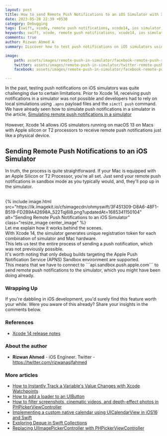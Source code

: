 ```yaml
---
layout: post
title: How to send Remote Push Notifications to an iOS Simulator with Xcode 14
date: 2023-05-28 22:39 +0530
category: Debugging
tags: [swift, xcode, remote push notifications, xcode14, ios simulator, apple silicon, t2 processor]
keywords: swift, xcode, remote push notifications, xcode14, ios simulator, apple silicon, t2 processor
comments: true
author: Rizwan Ahmed A
summary: Discover how to test push notifications on iOS simulators using Xcode 14. Learn to connect to APNS Sandbox and enjoy seamless testing without a physical device. Dive into the future of iOS development with ohmyswift.com

image:
    path: assets/images/remote-push-in-simulator/facebook-remote-push-simulator.png
    twitter: assets/images/remote-push-in-simulator/twitter-remote-push-simulator.png
    facebook: assets/images/remote-push-in-simulator/facebook-remote-push-simulator.png 

---
```



In the past, testing push notifications on iOS simulators was quite challenging due to certain limitations. Prior to Xcode 14, receiving push notifications in a simulator was not possible and developers had to rely on local simulations using `.apns` payload files and the `simctl push` command.
We have already seen how to simulate push notifications in a simulator in the article, [Simulating remote push notifications in a simulator](https://ohmyswift.com/blog/2020/02/13/simulating-remote-push-notifications-in-a-simulator/)
<br  />
<br  />
However, Xcode 14 allows iOS simulators running on macOS 13 on Macs with Apple silicon or T2 processors to receive remote push notifications just like a physical device. 


## Sending Remote Push Notifications to an iOS Simulator

In truth, the process is quite straightforward. If your Mac is equipped with an Apple Silicon or T2 Processor, you're all set. Just send your remote push notifications in sandbox mode as you typically would, and, they'll pop up in the simulator.

<br  />
{% include image.html src="https://ik.imagekit.io/cfsimagecdn/ohmyswift/3F451309-D8A6-48F1-B519-FD2B9A42698A_522Tqj6I8.png?updatedAt=1685341150104" alt="Sending Remote Push Notifications to an iOS Simulator" class="resize_image center_image" %}

<br  />
Let me explain how it works behind the scenes. <br  />
With Xcode 14, the simulator generates unique registration token for each combination of simulator and Mac hardware.<br  />
This lets us test the entire process of sending a push notification, which was not previously possible.  <br  />
It's worth noting that only debug builds targeting the Apple Push Notification Service (APNS) Sandbox environment are supported.<br  /> This means that we have to connect to ```api.sandbox.push.apple.com``` to send remote push notifications to the simulator, which you might have been doing already. 


### Wrapping Up

If you're dabbling in iOS development, you'd surely find this feature worth your while.
Were you aware of this already? Share your insights in the comments below.


### References

- [Xcode 14 release notes](https://developer.apple.com/documentation/xcode-release-notes/xcode-14-release-notes)

### About the author

- **Rizwan Ahmed** - iOS Engineer.  Twitter - <https://twitter.com/rizwanasifahmed>

### More articles

- [How to Instantly Track a Variable's Value Changes with Xcode Watchpoints](/blog/2023/05/26/how-to-instantly-track-a-variable-s-value-changes-with-xcode-watchpoints/)
- [How to add a loader to an UIButton](/blog/2022/08/28/how-to-add-a-loader-to-an-uibutton/)
- [How to filter screenshots, cinematic videos, and depth-effect photos in PHPickerViewController](/blog/2022/06/26/how-to-filter-screenshots-cinematic-videos-and-depth-effect-photos-in-phpickerviewcontroller/)
- [Implementing a custom native calendar using UICalendarView in iOS16 and Swift](/blog/2022/06/12/implementing-a-custom-native-calendar-using-uicalendarview-in-ios16-and-swift/)
- [Exploring Deque in Swift Collections](/blog/2021/04/14/exploring-deque-in-swift-collections/)
- [Replacing UIImagePickerController with PHPickerViewController](/blog/2020/08/29/replacing-uiimagepickercontroller-with-phpickerviewcontroller/)
